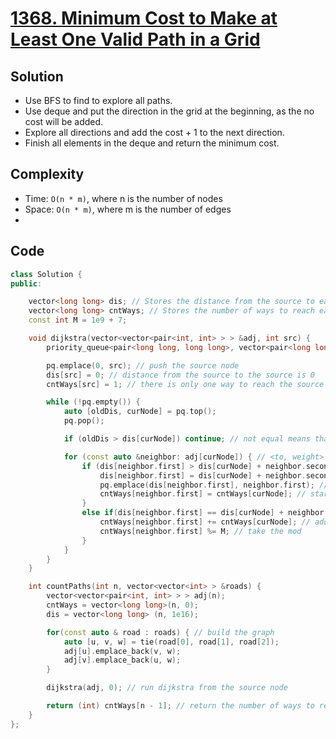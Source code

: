 # [1368. Minimum Cost to Make at Least One Valid Path in a Grid](https://leetcode.com/problems/minimum-cost-to-make-at-least-one-valid-path-in-a-grid/)

## Solution
- Use BFS to find to explore all paths.
- Use deque and put the direction in the grid at the beginning, as the no cost will be added.
- Explore all directions and add the cost + 1 to the next direction.
- Finish all elements in the deque and return the minimum cost.

## Complexity
- Time: `O(n * m)`, where n is the number of nodes
- Space: `O(n * m)`, where m is the number of edges
-
## Code
``` cpp
class Solution {
public:

    vector<long long> dis; // Stores the distance from the source to each node
    vector<long long> cntWays; // Stores the number of ways to reach each node
    const int M = 1e9 + 7;

    void dijkstra(vector<vector<pair<int, int> > > &adj, int src) {
        priority_queue<pair<long long, long long>, vector<pair<long long, long long> >, greater<> > pq; // min heap to get the node with the minimum distance

        pq.emplace(0, src); // push the source node
        dis[src] = 0; // distance from the source to the source is 0
        cntWays[src] = 1; // there is only one way to reach the source from the source

        while (!pq.empty()) {
            auto [oldDis, curNode] = pq.top();
            pq.pop();

            if (oldDis > dis[curNode]) continue; // not equal means that the distance of this node is updated before

            for (const auto &neighbor: adj[curNode]) { // <to, weight>
                if (dis[neighbor.first] > dis[curNode] + neighbor.second) { // if we can reach the neighbor node with a smaller distance
                    dis[neighbor.first] = dis[curNode] + neighbor.second; // update the distance
                    pq.emplace(dis[neighbor.first], neighbor.first); // push the neighbor node
                    cntWays[neighbor.first] = cntWays[curNode]; // start counting the ways from the current node
                }
                else if(dis[neighbor.first] == dis[curNode] + neighbor.second) { // if we found new path with the same distance
                    cntWays[neighbor.first] += cntWays[curNode]; // add the ways of `from` node to the ways of `to` node
                    cntWays[neighbor.first] %= M; // take the mod
                }
            }
        }
    }

    int countPaths(int n, vector<vector<int> > &roads) {
        vector<vector<pair<int, int> > > adj(n);
        cntWays = vector<long long>(n, 0);
        dis = vector<long long> (n, 1e16);

        for(const auto & road : roads) { // build the graph
            auto [u, v, w] = tie(road[0], road[1], road[2]);
            adj[u].emplace_back(v, w);
            adj[v].emplace_back(u, w);
        }

        dijkstra(adj, 0); // run dijkstra from the source node

        return (int) cntWays[n - 1]; // return the number of ways to reach the destination node
    }
};
```

